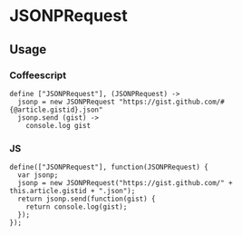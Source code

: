 # JSONPRequest

## Usage

### Coffeescript
````
define ["JSONPRequest"], (JSONPRequest) ->
  jsonp = new JSONPRequest "https://gist.github.com/#{@article.gistid}.json"
  jsonp.send (gist) ->
    console.log gist
````

### JS
````
define(["JSONPRequest"], function(JSONPRequest) {
  var jsonp;
  jsonp = new JSONPRequest("https://gist.github.com/" + this.article.gistid + ".json");
  return jsonp.send(function(gist) {
    return console.log(gist);
  });
});
````
